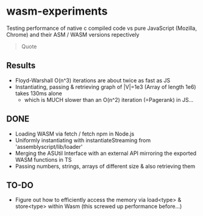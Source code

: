 # wasm-experiments
Testing performance of native c compiled code vs pure JavaScript (Mozilla, Chrome) and their ASM / WASM versions repectively

> Quote

## Results

* Floyd-Warshall O(n^3) iterations are about twice as fast as JS
* Instantiating, passing & retrieving graph of |V|=1e3 (Array of length 1e6) takes 130ms alone
  - which is MUCH slower than an O(n^2) iteration (=Pagerank) in JS...

## DONE

* Loading WASM via fetch / fetch npm in Node.js
* Uniformly instantiating with instantiateStreaming from 'assemblyscript/lib/loader'
* Merging the ASUtil Interface with an external API mirroring the exported WASM functions in TS
* Passing numbers, strings, arrays of different size & also retrieving them

## TO-DO

* Figure out how to efficiently access the memory via load\<type> & store\<type> within Wasm (this screwed up performance before...)
